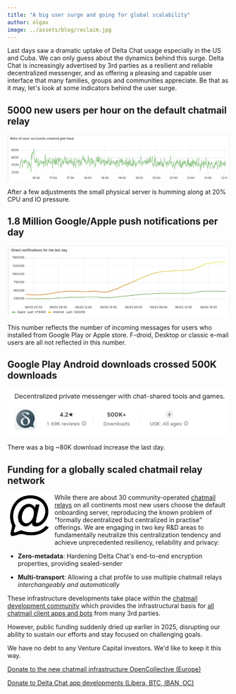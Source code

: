 ```yaml
---
title: "A big user surge and going for global scalability" 
author: olgax
image: ../assets/blog/reclaim.jpg
---
```


Last days saw a dramatic uptake of Delta Chat usage especially in the US and Cuba. 
We can only guess about the dynamics behind this surge. 
Delta Chat is increasingly advertised by 3rd parties as a resilient and reliable decentralized messenger, 
and as offering a pleasing and capable user interface that many families, groups and communities appreciate. 
Be that as it may, let's look at some indicators behind the user surge. 

## 5000 new users per hour on the default chatmail relay 

<img alt="Graph about creation of user accounts on default onboarding server last 6 hours" src="../assets/blog/surge-5000-users-per-hour.png" style="max-width: 100%" />

After a few adjustments the small physical server is humming along at 20% CPU and IO pressure. 

## 1.8 Million Google/Apple push notifications per day 

<img alt="Graph about push notifications of the last day" src="../assets/blog/2025-06-direct-notifications-per-day.png" style="max-width: 100%" />

This number reflects the number of incoming messages for users who installed from Google Play or Apple store. 
F-droid, Desktop or classic e-mail users are all not reflected in this number. 

## Google Play Android downloads crossed 500K downloads 

<img alt="Google Play store showing 500K+ downloads" src="../assets/blog/2025-06-google-play.png" style="max-width: 100%" />

There was a big ~80K download increase the last day. 


## Funding for a globally scaled chatmail relay network 

<img src="../assets/logos/chatmail.png" style="width:100px; float:left; clear:both; margin-right:.5em; margin-bottom:.2em;" />

While there are about 30 community-operated [chatmail relays](https://chatmail.at/relays) on all continents 
most new users choose the default onboarding server,
reproducing the known problem of "formally decentralized but centralized in practise" offerings. 
We are engaging in two key R&D areas to fundamentally neutralize this centralization tendency 
and achieve unprecedented resiliency, reliability and privacy:

- **Zero-metadata**: Hardening Delta Chat's end-to-end encryption properties, providing sealed-sender 

- **Multi-transport**: Allowing a chat profile to use multiple chatmail relays *interchangeably and automatically*

These infrastructure developments take place within the [chatmail development community](https://chatmail.at)
which provides the infrastructural basis for [all chatmail client apps and bots](https://chatmail.at/clients)
from many 3rd parties. 

However, public funding suddenly dried up earlier in 2025,
disrupting our ability to sustain our efforts and stay focused on challenging goals. 

We have no debt to any Venture Capital investors. 
We'd like to keep it this way. 

<p><a href="https://opencollective.com/chatmail" class="cta-button">Donate to the new chatmail infrastructure OpenCollective (Europe)</a></p>

<p><a href="../../en/donate" class="cta-button">Donate to Delta Chat app developments (Libera, BTC, IBAN, OC)</a></p>
